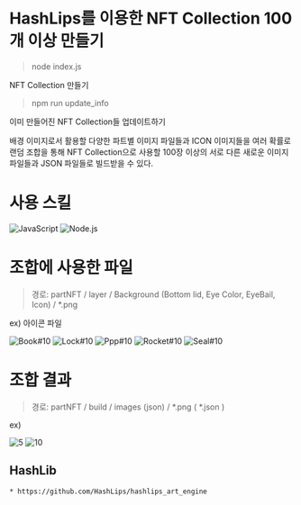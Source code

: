 # HashLips를 이용한 NFT Collection 100개 이상 만들기 
> node index.js 

NFT Collection 만들기

> npm run update_info 

이미 만들어진 NFT Collection들 업데이트하기

배경 이미지로서 활용할 다양한 파트별 이미지 파일들과 ICON 이미지들을 여러 확률로 랜덤 조합을 통해 NFT Collection으로 사용할 100장 이상의 서로 다른 새로운 이미지 파일들과 JSON 파일들로 빌드받을 수 있다. 


# 사용 스킬
<img alt="JavaScript" src ="https://img.shields.io/badge/JavaScript-F7DF1E.svg?&style=for-the-badge&logo=JavaScript&logoColor=black"/>
<img alt="Node.js" src ="https://img.shields.io/badge/node.js-339933.svg?&style=for-the-badge&logo=Node.js&logoColor=white"/> 

[comment]: <> (<img alt="MYSQL" src ="https://img.shields.io/badge/MySQL-4479A1.svg?&style=for-the-badge&logo=MySQL&logoColor=white"/>)


# 조합에 사용한 파일
> 경로: partNFT / layer / Background (Bottom lid, Eye Color, EyeBail, Icon) / *.png

ex) 아이콘 파일

![Book#10](https://user-images.githubusercontent.com/61587538/161068589-55ab8b04-1b65-441a-859d-488105dc6611.png)
![Lock#10](https://user-images.githubusercontent.com/61587538/161068651-441ce41e-c480-4ea6-b040-d770e49763ac.png)
![Ppp#10](https://user-images.githubusercontent.com/61587538/161068662-3ec57495-c2f4-41da-a3c5-399d0f872c14.png)
![Rocket#10](https://user-images.githubusercontent.com/61587538/161068671-79186cbe-9a11-4fd0-b97d-f6f9e850f6f6.png)
![Seal#10](https://user-images.githubusercontent.com/61587538/161068675-d66110ef-a466-4f24-a418-11f001a2072c.png)

# 조합 결과
> 경로: partNFT / build / images (json) / *.png ( *.json )

ex) 

![5](https://user-images.githubusercontent.com/61587538/161069897-a4ecb461-fcf5-4be9-ad5b-bf1a98d0c7b2.png)
![10](https://user-images.githubusercontent.com/61587538/161070039-eb06fc5c-ef8e-44b7-899d-2e1c894c872c.png)

## HashLib

    * https://github.com/HashLips/hashlips_art_engine

    

